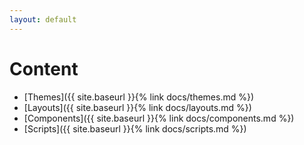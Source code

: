 ```yaml
---
layout: default
---
```



# Content

* [Themes]({{ site.baseurl }}{% link docs/themes.md %})
* [Layouts]({{ site.baseurl }}{% link docs/layouts.md %})
* [Components]({{ site.baseurl }}{% link docs/components.md %})
* [Scripts]({{ site.baseurl }}{% link docs/scripts.md %})
